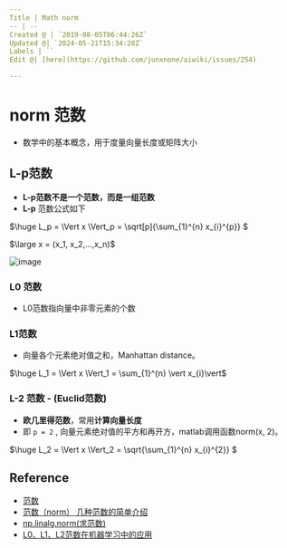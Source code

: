 ```yaml
---
Title | Math norm
-- | --
Created @ | `2019-08-05T06:44:26Z`
Updated @| `2024-05-21T15:34:28Z`
Labels | ``
Edit @| [here](https://github.com/junxnone/aiwiki/issues/254)

---
```

# norm 范数
- 数学中的基本概念，用于度量向量长度或矩阵大小

## L-p范数

- **L-p范数不是一个范数，而是一组范数**
- **L-p** 范数公式如下


$\huge  L_p =  \Vert x \Vert_p  = \sqrt[p]{\sum_{1}^{n} x_{i}^{p}} $

$\large x = (x_1, x_2,...,x_n)$


![image](https://user-images.githubusercontent.com/2216970/62444440-0f37ce80-b790-11e9-9fc0-6bc51fa78b35.png)

### L0 范数
- L0范数指向量中非零元素的个数

### L1范数

- 向量各个元素绝对值之和，Manhattan distance。

$\huge  L_1 = \Vert x \Vert_1 = \sum_{1}^{n} \vert x_{i}\vert$



### L-2 范数 - (Euclid范数)

- **欧几里得范数**，常用**计算向量长度**
- 即 `p = 2` , 向量元素绝对值的平方和再开方，matlab调用函数norm(x, 2)。


$\huge L_2 = \Vert x \Vert_2 = \sqrt{\sum_{1}^{n} x_{i}^{2}} $




## Reference

- [范数](https://blog.csdn.net/NCHFGFB/article/details/78498401)
- [范数（norm） 几种范数的简单介绍](https://blog.csdn.net/a493823882/article/details/80569888)
- [np.linalg.norm(求范数)](https://blog.csdn.net/hqh131360239/article/details/79061535)
- [L0、L1、L2范数在机器学习中的应用](https://www.jianshu.com/p/4bad38fe07e6)


